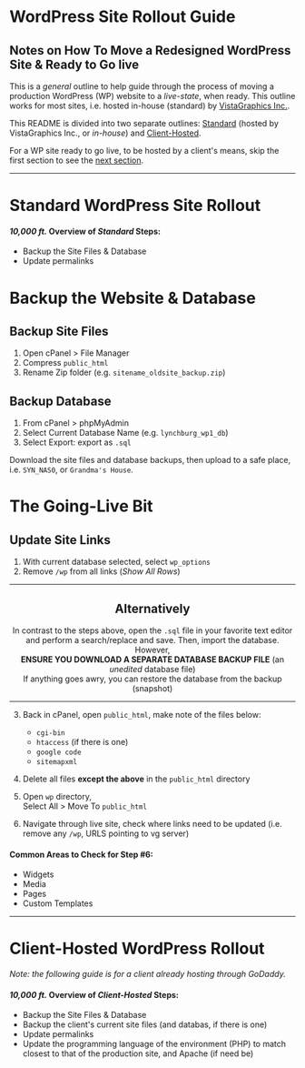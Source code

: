 # WordPress Site Rollout Guide  
## Notes on How To Move a Redesigned WordPress Site & Ready to Go live  

This is a *general* outline to help guide through the process of moving a production WordPress (WP) website to a *live-state*, when ready. This outline works for most sites, i.e. hosted in-house (standard) by [VistaGraphics Inc.](http://www.vistagraphicsinc.com/).  

This README is divided into two separate outlines: [Standard](#standard-wordpress-site-rollout) (hosted by VistaGraphics Inc., or *in-house*) and [Client-Hosted](#client-hosted-wordpress-rollout).  

For a WP site ready to go live, to be hosted by a client's means, skip the first section to see the [next section](#client-hosted-wordpress-rollout).  

***  

# **Standard** WordPress Site Rollout  

#### *10,000 ft.* Overview of *Standard* Steps:  
* Backup the Site Files & Database  
* Update permalinks  

# Backup the Website & Database  

## Backup Site Files  

1. Open cPanel > File Manager  
2. Compress `public_html`  
3. Rename Zip folder (e.g. `sitename_oldsite_backup.zip`)  

## Backup Database  

1. From cPanel > phpMyAdmin  
2. Select Current Database Name (e.g. `lynchburg_wp1_db`)  
3. Select Export: export as `.sql`  

Download the site files and database backups, then upload to a safe place, i.e. `SYN_NAS0`, or `Grandma's House`.  

# The Going-Live Bit  

## Update Site Links  

1. With current database selected, select `wp_options`  
2. Remove `/wp` from all links (*Show All Rows*)  

***  

<center>  

## **Alternatively**  
 In contrast to the steps above, open the `.sql` file in your favorite text editor and perform a search/replace and save. Then, import the database. However,  
 **ENSURE YOU DOWNLOAD A SEPARATE DATABASE BACKUP FILE** (an *unedited* database file)  
 If anything goes awry, you can restore the database from the backup (snapshot)  
</center>  

***  

3. Back in cPanel, open `public_html`, make note of the files below:  
    * `cgi-bin`  
    * `htaccess` (if there is one)  
    * `google code`  
    * `sitemapxml`  
4. Delete all files **except the above** in the `public_html` directory   
5. Open `wp` directory,  
    Select All > Move To `public_html`  

6. Navigate through live site, check where links need to be updated (i.e. remove any `/wp`, URLS pointing to vg server)  

#### Common Areas to Check for Step #6:  
* Widgets  
* Media  
* Pages  
* Custom Templates  

***  

# **Client-Hosted** WordPress Rollout  

*Note: the following guide is for a client already hosting through GoDaddy.*  

#### *10,000 ft.* Overview of *Client-Hosted* Steps:  

* Backup the Site Files & Database  
* Backup the client's current site files (and databas, if there is one)  
* Update permalinks  
* Update the programming language of the environment (PHP) to match closest to that of the production site, and Apache (if need be)  

